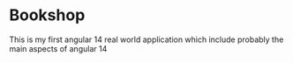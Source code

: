 # Bookshop
This is my first angular 14 real world application which include probably the main aspects of angular 14
